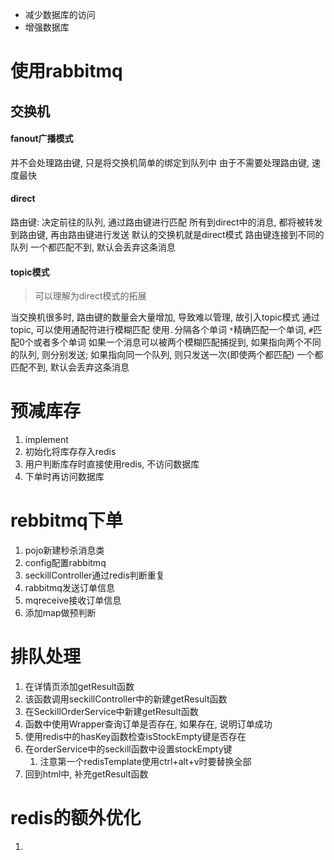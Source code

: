 - 减少数据库的访问
- 增强数据库

# 使用rabbitmq

## 交换机

#### fanout广播模式

并不会处理路由键, 只是将交换机简单的绑定到队列中
由于不需要处理路由键, 速度最快

#### direct

路由键: 决定前往的队列, 通过路由键进行匹配
所有到direct中的消息, 都将被转发到路由键, 再由路由键进行发送
默认的交换机就是direct模式
路由键连接到不同的队列
一个都匹配不到, 默认会丢弃这条消息

#### topic模式

> 可以理解为direct模式的拓展

当交换机很多时, 路由键的数量会大量增加, 导致难以管理, 故引入topic模式
通过topic, 可以使用通配符进行模糊匹配
使用`.`分隔各个单词
`*`精确匹配一个单词, `#`匹配0个或者多个单词
如果一个消息可以被两个模糊匹配捕捉到, 如果指向两个不同的队列, 则分别发送; 如果指向同一个队列, 则只发送一次(即使两个都匹配)
一个都匹配不到, 默认会丢弃这条消息

# 预减库存

1. implement
2. 初始化将库存存入redis
3. 用户判断库存时直接使用redis, 不访问数据库
4. 下单时再访问数据库

# rebbitmq下单

1. pojo新建秒杀消息类
2. config配置rabbitmq
3. seckillController通过redis判断重复
4. rabbitmq发送订单信息
5. mqreceive接收订单信息
6. 添加map做预判断

# 排队处理

1. 在详情页添加getResult函数
2. 该函数调用seckillController中的新建getResult函数
3. 在SeckillOrderService中新建getResult函数
4. 函数中使用Wrapper查询订单是否存在, 如果存在, 说明订单成功
5. 使用redis中的hasKey函数检查isStockEmpty键是否存在
6. 在orderService中的seckill函数中设置stockEmpty键
	1. 注意第一个redisTemplate使用ctrl+alt+v时要替换全部
7. 回到html中, 补充getResult函数

# redis的额外优化

1. 

